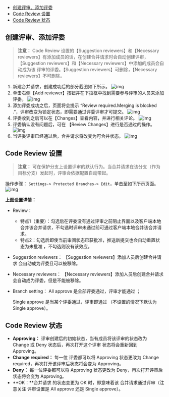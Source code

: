 - [创建评审、添加评委](https://cloud.tencent.com/document/product/612/11552#.E5.88.9B.E5.BB.BA-review.E3.80.81.E6.B7.BB.E5.8A.A0-reviewer)
- [Code Review 设置](https://cloud.tencent.com/document/product/612/11552#code-review-.E8.AE.BE.E7.BD.AE)
- [Code Review 状态](https://cloud.tencent.com/document/product/612/11552#code-review-.E7.8A.B6.E6.80.81)

## 创建评审、添加评委

> **注意：**
> Code Review 设置的【Suggestion reviewers】和【Necessary reviewers】有添加成员的话，在创建合并请求时会自动创建评审，【Suggestion reviewers】和【Necessary reviewers】中添加的成员会自动成为该 评审的评委。【Suggestion reviewers】可删除，【Necessary reviewers】不可删除。

1. 新建合并请求，创建成功后的部分截图如下所示。
![img](https://main.qcloudimg.com/raw/dee7e2666247a25f60d10cd0150c1b5d.png)
2. 单击右侧【Add reviewer】按钮并在下拉框中找到需要参与评审的人员来添加评委。
![img](https://main.qcloudimg.com/raw/48cdddaa5b021b6a8f327794d9215b88.png)
3. 添加评委成功之后，页面将会提示 “Review required.Merging is blocked .”，评审改变为锁定状态，即需要通过评委评审才可提交。
![img](https://main.qcloudimg.com/raw/b4804234f64c59e2dde22dca7f338def.png)
4. 评委收到之后可以在【Changes】查看内容，并进行相关评论。
![img](https://main.qcloudimg.com/raw/cf1ba37f4374c22cbb674273b62ec39e.png)
5. 评委确认没有问题后，可在 【Review Changes】进行是否通过的操作。
![img](https://main.qcloudimg.com/raw/8f1e0b826b1396fff41ecf9dfc31b3fe.png)
6. 当评委评审已经通过后，合并请求将改变为可合并状态。
![img](https://main.qcloudimg.com/raw/fcda2ac08277d901b0cd5da62d17b1d5.png)

## Code Review 设置

> **注意：**
> 可在保护分支上设置评审的默认行为。当合并请求在该分支（作为目标分支）发起时，评审会依据配置自动带起。

操作步骤： `Settings-> Protected Branches-> Edit`，单击至如下所示页面。
![img](https://main.qcloudimg.com/raw/17f89dabacd1bfdede8e8ae702b857a4.png)

**上图设置详情：**

- Review：

  - 特点1（重要）：勾选后在评委没有通过评审之前阻止界面以及客户端本地合并该合并请求，不勾选时评审未通过前可通过客户端本地合并该合并请求。
  - 特点2：勾选后即使当前审阅状态已获批准，推送新提交也会自动重置状态为未批准 ，不勾选则没有该效应。

- Suggestion reviewers：
  【Suggestion reviewers】添加人员后创建合并请求 会自动成为评委且可以被移除。

- Necessary reviewers：
  【Necessary reviewers】添加人员后创建合并请求会自动成为评委，但是不能被移除。

- Branch setting：
  All approve 是全部评委通过，评审才能通过 ；

  Single approve 是当某个评委通过，评审即通过 （不设置的情况下默认为 Single approve）。

## Code Review 状态

- **Approving：** 评审创建后的初始状态，当有成员将该评审的状态改为 Change 或 Deny 状态后，再次打开这个评审 状态将会重新回到 Approving。
- **Change required：** 每一位 评委都可以将 Approving 状态更改为 Change required，再次打开该评审后状态将会变为 Approving。
- **Deny：** 每一位评委都可以将 Approving 状态更改为 Deny，再次打开评审后状态将会变为 Approving。
- **OK：**合并请求 的状态变更为 OK 时，即意味着该 合并请求通过评审（注意关注 评审设置是 All approve 还是 Single approve）。